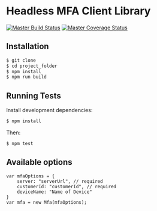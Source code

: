 # Headless MFA Client Library

[![Master Build Status](https://travis-ci.org/miracl/mfa-client-js.svg?branch=master)](https://travis-ci.org/miracl/mfa-client-js)
[![Master Coverage Status](https://coveralls.io/repos/github/miracl/mfa-client-js/badge.svg?branch=master)](https://coveralls.io/github/miracl/mfa-client-js?branch=master)


## Installation

```bash
$ git clone
$ cd project_folder
$ npm install
$ npm run build
```

## Running Tests

Install development dependencies:

```bash
$ npm install
```

Then:

```bash
$ npm test
```

## Available options

```
var mfaOptions = {
	server: "serverUrl", // required
	customerId: "customerId", // required
	deviceName: "Name of Device"
}
var mfa = new Mfa(mfaOptions);
```

